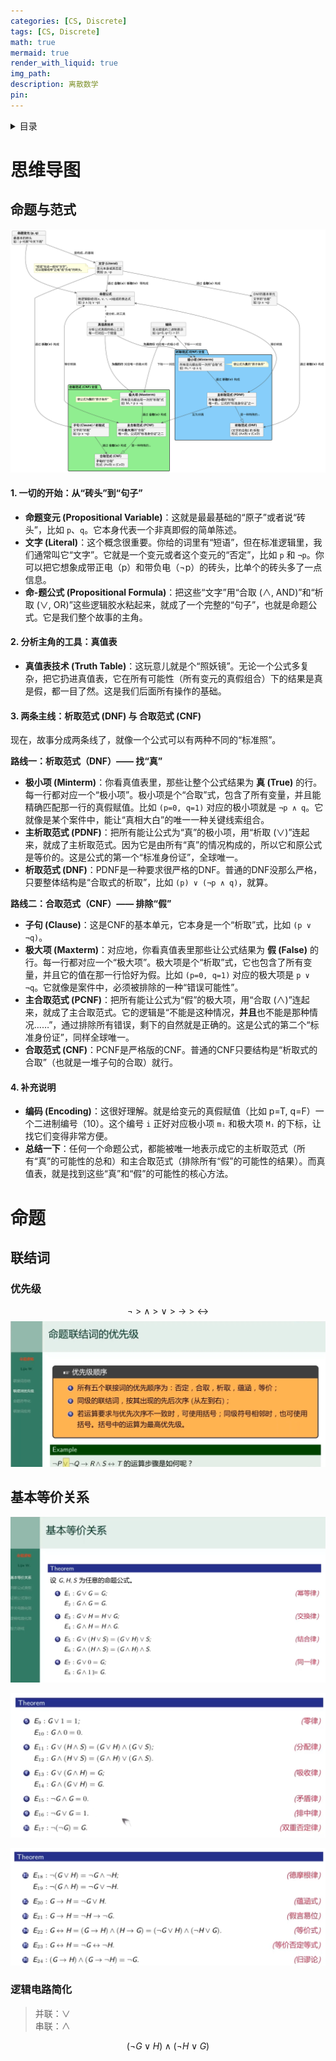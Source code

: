 ```yaml
---
categories: [CS, Discrete]
tags: [CS, Discrete]
math: true
mermaid: true
render_with_liquid: true
img_path: 
description: 离散数学
pin: 
---
```

  
<details><summary>目录</summary>
{{"
<!-- START doctoc generated TOC please keep comment here to allow auto update -->
<!-- DON'T EDIT THIS SECTION, INSTEAD RE-RUN doctoc TO UPDATE -->


- [思维导图](#%E6%80%9D%E7%BB%B4%E5%AF%BC%E5%9B%BE)
  - [命题与范式](#%E5%91%BD%E9%A2%98%E4%B8%8E%E8%8C%83%E5%BC%8F)
      - [1\. 一切的开始：从“砖头”到“句子”](#1%5C-%E4%B8%80%E5%88%87%E7%9A%84%E5%BC%80%E5%A7%8B%E4%BB%8E%E7%A0%96%E5%A4%B4%E5%88%B0%E5%8F%A5%E5%AD%90)
      - [2\. 分析主角的工具：真值表](#2%5C-%E5%88%86%E6%9E%90%E4%B8%BB%E8%A7%92%E7%9A%84%E5%B7%A5%E5%85%B7%E7%9C%9F%E5%80%BC%E8%A1%A8)
      - [3\. 两条主线：析取范式 (DNF) 与 合取范式 (CNF)](#3%5C-%E4%B8%A4%E6%9D%A1%E4%B8%BB%E7%BA%BF%E6%9E%90%E5%8F%96%E8%8C%83%E5%BC%8F-dnf-%E4%B8%8E-%E5%90%88%E5%8F%96%E8%8C%83%E5%BC%8F-cnf)
      - [4\. 补充说明](#4%5C-%E8%A1%A5%E5%85%85%E8%AF%B4%E6%98%8E)
- [命题](#%E5%91%BD%E9%A2%98)
  - [联结词](#%E8%81%94%E7%BB%93%E8%AF%8D)
    - [优先级](#%E4%BC%98%E5%85%88%E7%BA%A7)
  - [基本等价关系](#%E5%9F%BA%E6%9C%AC%E7%AD%89%E4%BB%B7%E5%85%B3%E7%B3%BB)
    - [逻辑电路简化](#%E9%80%BB%E8%BE%91%E7%94%B5%E8%B7%AF%E7%AE%80%E5%8C%96)

<!-- END doctoc generated TOC please keep comment here to allow auto update -->

" | markdownify }}
</details>

  
# 思维导图

## 命题与范式
  
  
![范式与命题](https://raw.githubusercontent.com/MarkDeanZHQ/ImageHost/main/markdeanzhq.github.io/_posts/it/discrete/2025-08-04-离散小记.md/391270964334317.svg)
  
  
#### 1\. 一切的开始：从“砖头”到“句子”

*   **命题变元 (Propositional Variable)**：这就是最最基础的“原子”或者说“砖头”，比如 `p`、`q`。它本身代表一个非真即假的简单陈述。
*   **文字 (Literal)**：这个概念很重要。你给的词里有“短语”，但在标准逻辑里，我们通常叫它“文字”。它就是一个变元或者这个变元的“否定”，比如 `p` 和 `¬p`。你可以把它想象成带正电（p）和带负电（¬p）的砖头，比单个的砖头多了一点信息。
*   **命-题公式 (Propositional Formula)**：把这些“文字”用“合取 (∧, AND)”和“析取 (∨, OR)”这些逻辑胶水粘起来，就成了一个完整的“句子”，也就是命题公式。它是我们整个故事的主角。

#### 2\. 分析主角的工具：真值表

*   **真值表技术 (Truth Table)**：这玩意儿就是个“照妖镜”。无论一个公式多复杂，把它扔进真值表，它在所有可能性（所有变元的真假组合）下的结果是真是假，都一目了然。这是我们后面所有操作的基础。

#### 3\. 两条主线：析取范式 (DNF) 与 合取范式 (CNF)

现在，故事分成两条线了，就像一个公式可以有两种不同的“标准照”。

**路线一：析取范式（DNF）—— 找“真”**

*   **极小项 (Minterm)**：你看真值表里，那些让整个公式结果为 **真 (True)** 的行。每一行都对应一个“极小项”。极小项是个“合取”式，包含了所有变量，并且能精确匹配那一行的真假赋值。比如 `(p=0, q=1)` 对应的极小项就是 `¬p ∧ q`。它就像是某个案件中，能让“真相大白”的唯一一种关键线索组合。
*   **主析取范式 (PDNF)**：把所有能让公式为“真”的极小项，用“析取 (∨)”连起来，就成了主析取范式。因为它是由所有“真”的情况构成的，所以它和原公式是等价的。这是公式的第一个“标准身份证”，全球唯一。
*   **析取范式 (DNF)**：PDNF是一种要求很严格的DNF。普通的DNF没那么严格，只要整体结构是“合取式的析取”，比如 `(p) ∨ (¬p ∧ q)`，就算。

**路线二：合取范式（CNF）—— 排除“假”**

*   **子句 (Clause)**：这是CNF的基本单元，它本身是一个“析取”式，比如 `(p ∨ ¬q)`。
*   **极大项 (Maxterm)**：对应地，你看真值表里那些让公式结果为 **假 (False)** 的行。每一行都对应一个“极大项”。极大项是个“析取”式，它也包含了所有变量，并且它的值在那一行恰好为假。比如 `(p=0, q=1)` 对应的极大项是 `p ∨ ¬q`。它就像是案件中，必须被排除的一种“错误可能性”。
*   **主合取范式 (PCNF)**：把所有能让公式为“假”的极大项，用“合取 (∧)”连起来，就成了主合取范式。它的逻辑是“不能是这种情况，**并且**也不能是那种情况……”，通过排除所有错误，剩下的自然就是正确的。这是公式的第二个“标准身份证”，同样全球唯一。
*   **合取范式 (CNF)**：PCNF是严格版的CNF。普通的CNF只要结构是“析取式的合取”（也就是一堆子句的合取）就行。

#### 4\. 补充说明

*   **编码 (Encoding)**：这很好理解。就是给变元的真假赋值（比如 p=T, q=F）一个二进制编号（10）。这个编号 `i` 正好对应极小项 `mᵢ` 和极大项 `Mᵢ` 的下标，让找它们变得非常方便。
*   **总结一下**：任何一个命题公式，都能被唯一地表示成它的主析取范式（所有“真”的可能性的总和）和主合取范式（排除所有“假”的可能性的结果）。而真值表，就是找到这些“真”和“假”的可能性的核心方法。


# 命题

## 联结词

### 优先级
$$\lnot\ >\ \land\ >\ \lor\ >\ \to\ >\ \leftrightarrow$$
![命题联结词优先级](https://raw.githubusercontent.com/MarkDeanZHQ/ImageHost/main/markdeanzhq.github.io/_posts/it/discrete/2025-08-04-1.md/120132666044773.png)


  
## 基本等价关系
![等价关系1](https://raw.githubusercontent.com/MarkDeanZHQ/ImageHost/main/markdeanzhq.github.io/_posts/it/discrete/2025-08-04-1.md/499373378342191.png)
  
  
![等价关系2](https://raw.githubusercontent.com/MarkDeanZHQ/ImageHost/main/markdeanzhq.github.io/_posts/it/discrete/2025-08-04-1.md/246825414794716.png)
  
  
![](https://raw.githubusercontent.com/MarkDeanZHQ/ImageHost/main/markdeanzhq.github.io/_posts/it/discrete/2025-08-04-1.md/573382402607959.png)  
  
### 逻辑电路简化
> 并联：$\lor$  
串联：$\land$

$$(\lnot G\lor H)\land(\lnot H\lor G)$$